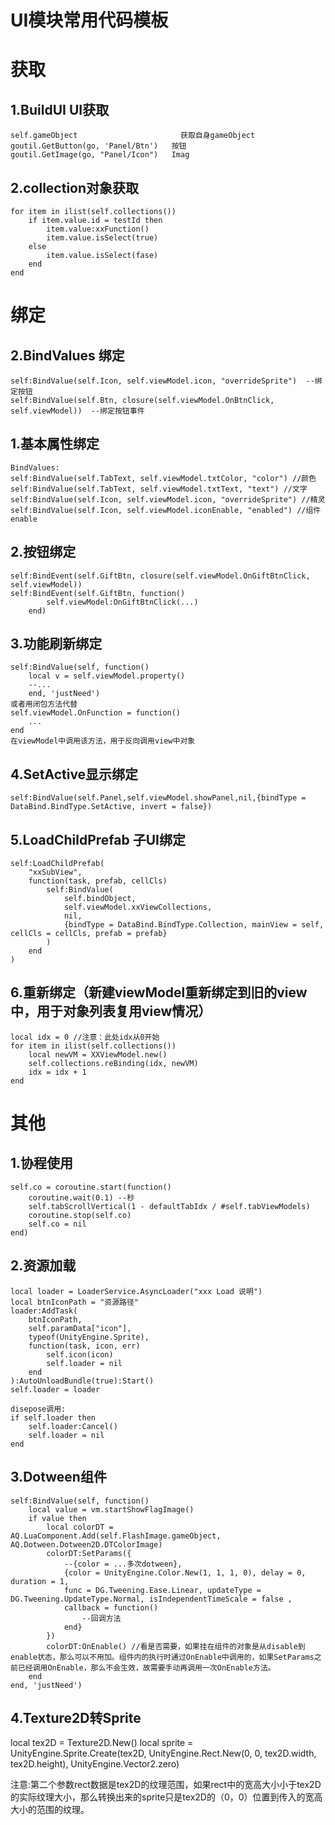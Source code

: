 **UI模块常用代码模板**
=======================

# 获取

## 1.BuildUI UI获取

	self.gameObject                       获取自身gameObject
	goutil.GetButton(go, 'Panel/Btn')   按钮
	goutil.GetImage(go, "Panel/Icon")	Imag

## 2.collection对象获取
 
	for item in ilist(self.collections())
		if item.value.id = testId then
			item.value:xxFunction()
			item.value.isSelect(true)
		else
			item.value.isSelect(fase)
		end
	end

# 绑定

## 2.BindValues 绑定

	self:BindValue(self.Icon, self.viewModel.icon, "overrideSprite")  --绑定按钮
	self:BindValue(self.Btn, closure(self.viewModel.OnBtnClick, self.viewModel))  --绑定按钮事件


## 1.基本属性绑定


	BindValues:
	self:BindValue(self.TabText, self.viewModel.txtColor, "color") //颜色
	self:BindValue(self.TabText, self.viewModel.txtText, "text") //文字
	self:BindValue(self.Icon, self.viewModel.icon, "overrideSprite") //精灵
	self:BindValue(self.Icon, self.viewModel.iconEnable, "enabled") //组件enable


## 2.按钮绑定

	self:BindEvent(self.GiftBtn, closure(self.viewModel.OnGiftBtnClick, self.viewModel))
	self:BindEvent(self.GiftBtn, function()
			self.viewModel:OnGiftBtnClick(...)
		end)


## 3.功能刷新绑定

	self:BindValue(self, function()
		local v = self.viewModel.property()
		--...
		end, 'justNeed')
	或者用闭包方法代替
	self.viewModel.OnFunction = function()
		...
	end
	在viewModel中调用该方法，用于反向调用view中对象

## 4.SetActive显示绑定

	self:BindValue(self.Panel,self.viewModel.showPanel,nil,{bindType = DataBind.BindType.SetActive, invert = false})

## 5.LoadChildPrefab 子UI绑定
	
	self:LoadChildPrefab(
		"xxSubView",
		function(task, prefab, cellCls)
			self:BindValue(
				self.bindObject,
				self.viewModel.xxViewCollections,
				nil,
				{bindType = DataBind.BindType.Collection, mainView = self, cellCls = cellCls, prefab = prefab}
			)
		end
	)

## 6.重新绑定（新建viewModel重新绑定到旧的view中，用于对象列表复用view情况）

	local idx = 0 //注意：此处idx从0开始
	for item in ilist(self.collections())
		local newVM = XXViewModel.new()
		self.collections.reBinding(idx, newVM)
		idx = idx + 1
	end


# 其他	

## 1.协程使用

    self.co = coroutine.start(function()
		coroutine.wait(0.1) --秒
		self.tabScrollVertical(1 - defaultTabIdx / #self.tabViewModels)
		coroutine.stop(self.co)
		self.co = nil
	end)


## 2.资源加载

    local loader = LoaderService.AsyncLoader("xxx Load 说明")
	local btnIconPath = "资源路径"
	loader:AddTask(
		btnIconPath,
		self.paramData["icon"],
		typeof(UnityEngine.Sprite),
		function(task, icon, err)
			self.icon(icon)
			self.loader = nil
		end
	):AutoUnloadBundle(true):Start()
	self.loader = loader

	disepose调用:
	if self.loader then
		self.loader:Cancel()
		self.loader = nil
	end

## 3.Dotween组件

	self:BindValue(self, function()
		local value = vm.startShowFlagImage() 
		if value then
			local colorDT = AQ.LuaComponent.Add(self.FlashImage.gameObject, AQ.Dotween.Dotween2D.DTColorImage)
			colorDT:SetParams({
				--{color = ...多次dotween},
				{color = UnityEngine.Color.New(1, 1, 1, 0), delay = 0, duration = 1, 
				func = DG.Tweening.Ease.Linear, updateType = DG.Tweening.UpdateType.Normal, isIndependentTimeScale = false ,
				callback = function() 
					--回调方法
				end}
			})
			colorDT:OnEnable() //看是否需要，如果挂在组件的对象是从disable到enable状态，那么可以不用加。组件内的执行时通过OnEnable中调用的，如果SetParams之前已经调用OnEnable，那么不会生效，故需要手动再调用一次OnEnable方法。
		end
	end, 'justNeed')


## 4.Texture2D转Sprite

local tex2D = Texture2D.New()
local sprite = UnityEngine.Sprite.Create(tex2D, UnityEngine.Rect.New(0, 0, tex2D.width, tex2D.height), UnityEngine.Vector2.zero)

注意:第二个参数rect数据是tex2D的纹理范围，如果rect中的宽高大小小于tex2D的实际纹理大小，那么转换出来的sprite只是tex2D的（0，0）位置到传入的宽高大小的范围的纹理。